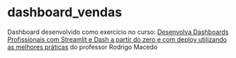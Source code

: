 # dashboard_vendas
Dashboard desenvolvido como exercício no curso: [Desenvolva Dashboards Profissionais com Streamlit e Dash a partir do zero e com deploy utilizando as melhores práticas](https://www.udemy.com/share/109idU3@zWrgEOz4Ar47tqGauf5nY5A6MaSeEIoqY_Awp06VMhy0Z7ajOFozcB5DHbNuSNT_/) do professor Rodrigo Macedo
